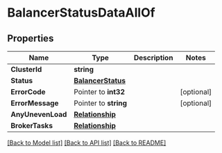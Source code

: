 # BalancerStatusDataAllOf

## Properties

Name | Type | Description | Notes
------------ | ------------- | ------------- | -------------
**ClusterId** | **string** |  | 
**Status** | [**BalancerStatus**](BalancerStatus.md) |  | 
**ErrorCode** | Pointer to **int32** |  | [optional] 
**ErrorMessage** | Pointer to **string** |  | [optional] 
**AnyUnevenLoad** | [**Relationship**](Relationship.md) |  | 
**BrokerTasks** | [**Relationship**](Relationship.md) |  | 

[[Back to Model list]](../README.md#documentation-for-models) [[Back to API list]](../README.md#documentation-for-api-endpoints) [[Back to README]](../README.md)



